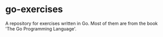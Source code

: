 # go-exercises
A repository for exercises written in Go. Most of them are from the book 'The Go Programming Language'.
